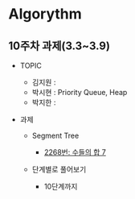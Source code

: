 # Algorythm

## 10주차 과제(3.3~3.9)

- TOPIC

  - 김지원 :
  - 박시현 : Priority Queue, Heap
  - 박지한 :

- 과제

  - Segment Tree

    - [2268번: 수들의 합 7](https://www.acmicpc.net/problem/2268)

  - 단계별로 풀어보기
    - 10단계까지
